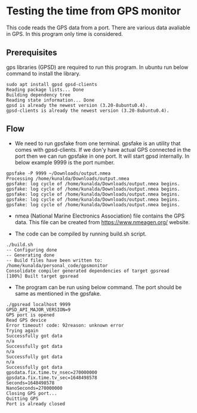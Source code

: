 # Testing the time from GPS monitor

This code reads the GPS data from a port. There are various data avaliable in GPS. In this program only time is considered.

## Prerequisites

gps libraries (GPSD) are required to run this program. In ubuntu run below command to install the library.

```shell
sudo apt install gpsd gpsd-clients
Reading package lists... Done
Building dependency tree       
Reading state information... Done
gpsd is already the newest version (3.20-8ubuntu0.4).
gpsd-clients is already the newest version (3.20-8ubuntu0.4).
```

## Flow

* We need to run gpsfake from one terminal. gpsfake is an utility that comes with gpsd-clients. If we don'y have actual GPS connected in the port then we can run gpsfake in one port. It will start gpsd internally. In below example 9999 is the port number.

```shell
gpsfake -P 9999 ~/Downloads/output.nmea
Processing /home/kunalda/Downloads/output.nmea
gpsfake: log cycle of /home/kunalda/Downloads/output.nmea begins.
gpsfake: log cycle of /home/kunalda/Downloads/output.nmea begins.
gpsfake: log cycle of /home/kunalda/Downloads/output.nmea begins.
gpsfake: log cycle of /home/kunalda/Downloads/output.nmea begins.
gpsfake: log cycle of /home/kunalda/Downloads/output.nmea begins.

```

* nmea (National Marine Electronics Association) file contains the GPS data. This file can be created from <https://www.nmeagen.org/> website.

* The code can be compiled by running build.sh script.

```shell
./build.sh
-- Configuring done
-- Generating done
-- Build files have been written to: /home/kunalda/personal_code/gpsmonitor
Consolidate compiler generated dependencies of target gpsread
[100%] Built target gpsread
```

* The program can be run using below command. The port should be same as mentioned in the gpsfake.

```shell
./gpsread localhost 9999
GPSD_API_MAJOR_VERSION=9
GPS port is opened
Read GPS device
Error timeout! code: 92reason: unknown error
Trying again
Successfully got data
n/a
Successfully got data
n/a
Successfully got data
n/a
Successfully got data
gpsdata.fix.time.tv_nsec=270000000
gpsdata.fix.time.tv_sec=1648498578
Seconds=1648498578
NanoSeconds=270000000
Closing GPS port...
Quitting GPS
Port is already closed
```
